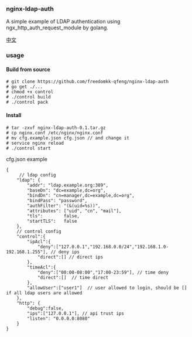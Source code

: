### nginx-ldap-auth

A simple example of LDAP authentication using ngx_http_auth_request_module by golang.

[中文](https://github.com/freedomkk-qfeng/nginx-ldap-auth/blob/master/README_CN.MD)

### usage
#### Build from source
```
# git clone https://github.com/freedomkk-qfeng/nginx-ldap-auth
# go get ./...
# chmod +x control
# ./control build
# ./control pack
```

#### Install
```
# tar -zxvf nginx-ldap-auth-0.1.tar.gz 
# cp nginx.conf /etc/nginx/nginx.conf
# mv cfg.example.json cfg.json // and change it 
# service nginx reload
# ./control start
```
cfg.json example
```
{
     // ldap config
    "ldap": {
        "addr": "ldap.example.org:389",
        "baseDn": "dc=example,dc=org",
        "bindDn": "cn=manager,dc=example,dc=org",
        "bindPass": "password",
        "authFilter": "(&(uid=%s))",
        "attributes": ["uid", "cn", "mail"],
        "tls":        false,
        "startTLS":   false
    },
    // control config
    "control":{
        "ipAcl":{
            "deny":["127.0.0.1","192.168.0.0/24","192.168.1.0-192.168.1.255"], // deny ips
            "direct":[] // direct ips
        },
        "timeAcl":{
            "deny":["00:00-08:00","17:00-23:59"], // time deny
            "direct":[]  // time direct
        },
        "allowUser":["user1"]  // user allowed to login, should be [] if all ldap users are allowed
    },
    "http": {
        "debug":false,
        "ips":["127.0.0.1"], // api trust ips
        "listen": "0.0.0.0:8080"
    }
}
```

